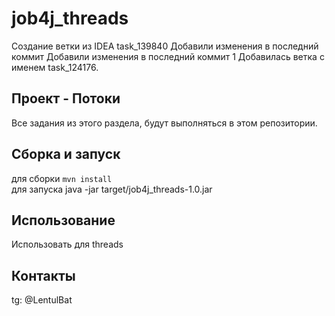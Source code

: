 # job4j_threads

Создание ветки из IDEA task_139840
Добавили изменения в последний коммит
Добавили изменения в последний коммит 1
Добавилась ветка с именем task_124176.

## Проект - Потоки<br>
Все задания из этого раздела, будут выполняться в этом репозитории.

## Сборка и запуск<br>
для сборки `mvn install`<br>
для запуска java -jar target/job4j_threads-1.0.jar

## Использование<br>
Использовать для threads

## Контакты<br>
tg: @LentulBat